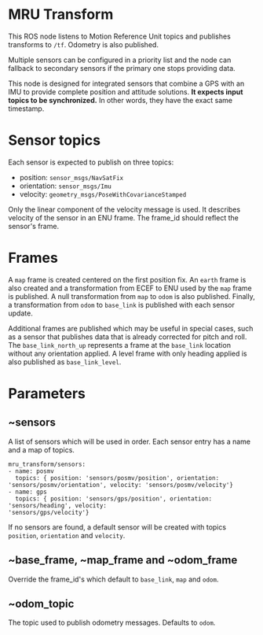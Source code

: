 # MRU Transform

This ROS node listens to Motion Reference Unit topics and publishes transforms to `/tf`. Odometry is also published.

Multiple sensors can be configured in a priority list and the node can fallback to secondary sensors if the primary one stops providing data.

This node is designed for integrated sensors that combine a GPS with an IMU to provide complete position and attitude solutions. **It expects input topics to be synchronized.** In other words, they have the exact same timestamp.

# Sensor topics

Each sensor is expected to publish on three topics:

- position: `sensor_msgs/NavSatFix`
- orientation: `sensor_msgs/Imu`
- velocity: `geometry_msgs/PoseWithCovarianceStamped`

Only the linear component of the velocity message is used. It describes velocity of the sensor in an ENU frame. The frame_id should reflect the sensor's frame.

# Frames

A `map` frame is created centered on the first position fix. An `earth` frame is also created and a transformation from ECEF to ENU used by the `map` frame is published. A null transformation from `map` to `odom` is also published. Finally, a transformation from `odom` to `base_link` is published with each sensor update.

Additional frames are published which may be useful in special cases, such as a sensor that publishes data that is already corrected for pitch and roll. The `base_link_north_up` represents a frame at the `base_link` location without any orientation applied. A level frame with only heading applied is also published as `base_link_level`.

# Parameters

## ~sensors

A list of sensors which will be used in order. Each sensor entry has a name and a map of topics.

    mru_transform/sensors:
    - name: posmv
      topics: { position: 'sensors/posmv/position', orientation: 'sensors/posmv/orientation', velocity: 'sensors/posmv/velocity'}
    - name: gps
      topics: { position: 'sensors/gps/position', orientation: 'sensors/heading', velocity:
    'sensors/gps/velocity'}
    
If no sensors are found, a default sensor will be created with topics `position`, `orientation` and `velocity`.
    
## ~base_frame, ~map_frame and ~odom_frame

Override the frame_id's which default to `base_link`, `map` and `odom`. 

## ~odom_topic

The topic used to publish odometry messages. Defaults to `odom`.

